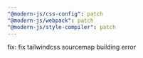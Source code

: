 ```yaml
---
"@modern-js/css-config": patch
"@modern-js/webpack": patch
"@modern-js/style-compiler": patch
---
```


fix: fix tailwindcss sourcemap building error

